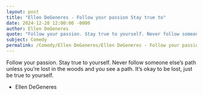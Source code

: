```yaml
---
layout: post
title: "Ellen DeGeneres - Follow your passion Stay true to"
date: 2024-12-28 12:00:00 -0000
author: Ellen DeGeneres
quote: "Follow your passion. Stay true to yourself. Never follow someone else’s path unless you’re lost in the woods and you see a path. It’s okay to be lost, just be true to yourself."
subject: Comedy
permalink: /Comedy/Ellen DeGeneres/Ellen DeGeneres - Follow your passion Stay true to
---
```


Follow your passion. Stay true to yourself. Never follow someone else’s path unless you’re lost in the woods and you see a path. It’s okay to be lost, just be true to yourself.

- Ellen DeGeneres
